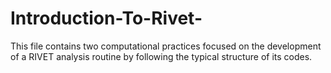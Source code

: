 # Introduction-To-Rivet-
This file contains two computational practices focused on the development of a RIVET analysis routine by following the typical structure of its codes.
